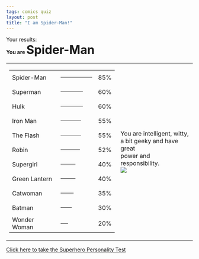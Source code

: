 ```yaml
---
tags: comics quiz
layout: post
title: "I am Spider-Man!"
---
```




Your results:<BR><B>You are <FONT SIZE=6>Spider-Man</FONT></B>
<TABLE><TR><TD><TABLE><TR><TD>Spider-Man</TD>
<TD><HR ALIGN=LEFT NOSHADE SIZE=4 WIDTH=85></TD><TD> 85%</TD>
</TR><TR><TD>Superman</TD>
<TD><HR ALIGN=LEFT NOSHADE SIZE=4 WIDTH=60></TD><TD> 60%</TD>
</TR><TR><TD>Hulk</TD>
<TD><HR ALIGN=LEFT NOSHADE SIZE=4 WIDTH=60></TD><TD> 60%</TD>
</TR><TR><TD>Iron Man</TD>
<TD><HR ALIGN=LEFT NOSHADE SIZE=4 WIDTH=55></TD><TD> 55%</TD>
</TR><TR><TD>The Flash</TD>
<TD><HR ALIGN=LEFT NOSHADE SIZE=4 WIDTH=55></TD><TD> 55%</TD>
</TR><TR><TD>Robin</TD>
<TD><HR ALIGN=LEFT NOSHADE SIZE=4 WIDTH=52></TD><TD> 52%</TD>
</TR><TR><TD>Supergirl</TD>
<TD><HR ALIGN=LEFT NOSHADE SIZE=4 WIDTH=40></TD><TD> 40%</TD>
</TR><TR><TD>Green Lantern</TD>
<TD><HR ALIGN=LEFT NOSHADE SIZE=4 WIDTH=40></TD><TD> 40%</TD>
</TR><TR><TD>Catwoman</TD>
<TD><HR ALIGN=LEFT NOSHADE SIZE=4 WIDTH=35></TD><TD> 35%</TD>
</TR><TR><TD>Batman</TD>
<TD><HR ALIGN=LEFT NOSHADE SIZE=4 WIDTH=30></TD><TD> 30%</TD>
</TR><TR><TD>Wonder Woman</TD>
<TD><HR ALIGN=LEFT NOSHADE SIZE=4 WIDTH=20></TD><TD> 20%</TD>
</TR></TABLE></TD>
<TD>You are intelligent, witty, <BR>a bit geeky and have great<BR> power and responsibility.<BR>
<IMG SRC="http://www.seabreezecomputers.com/superhero/pics/spidy.gif"></TD>
</TR></TABLE><A HREF="http://www.seabreezecomputers.com/superhero">
Click here to take the Superhero Personality Test</A><BR>


